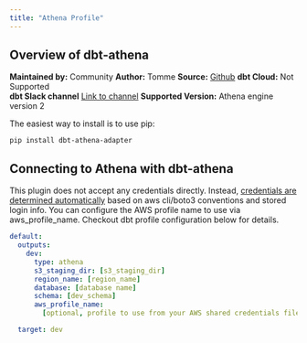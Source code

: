 ```yaml
---
title: "Athena Profile"
---
```


## Overview of dbt-athena

**Maintained by:** Community
**Author:** Tomme
**Source:** [Github](https://github.com/Tomme/dbt-athena)
**dbt Cloud:** Not Supported  
**dbt Slack channel** [Link to channel](https://getdbt.slack.com/archives/C013MLFR7BQ)
**Supported Version:** Athena engine version 2

The easiest way to install is to use pip:

    pip install dbt-athena-adapter

## Connecting to Athena with dbt-athena

This plugin does not accept any credentials directly. Instead, [credentials are determined automatically](https://boto3.amazonaws.com/v1/documentation/api/latest/guide/credentials.html) based on aws cli/boto3 conventions and stored login info. You can configure the AWS profile name to use via aws_profile_name. Checkout dbt profile configuration below for details.

<File name='~/.dbt/profiles.yml'>

```yaml
default:
  outputs:
    dev:
      type: athena
      s3_staging_dir: [s3_staging_dir]
      region_name: [region_name]
      database: [database name]
      schema: [dev_schema]
      aws_profile_name:
        [optional, profile to use from your AWS shared credentials file.]

  target: dev
```

</File>
